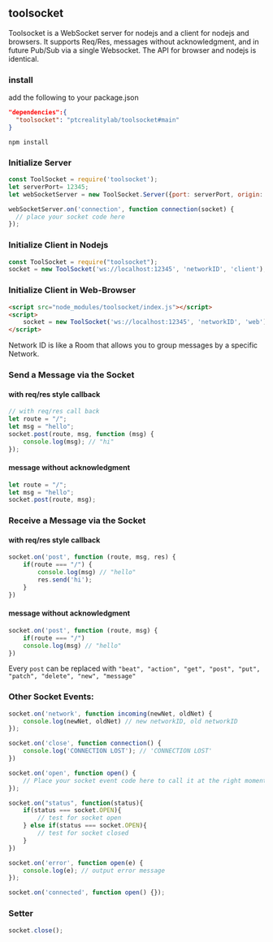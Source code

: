 ## toolsocket
Toolsocket is a WebSocket server for nodejs and a client for nodejs and browsers. It supports Req/Res, messages without acknowledgment, and in future Pub/Sub via a single Websocket.
The API for browser and nodejs is identical.

### install
add the following to your package.json
```json
"dependencies":{
  "toolsocket": "ptcrealitylab/toolsocket#main"
}
  ```
`npm install`

### Initialize Server
```javascript
const ToolSocket = require('toolsocket');
let serverPort= 12345;
let webSocketServer = new ToolSocket.Server({port: serverPort, origin: 'proxy'});

webSocketServer.on('connection', function connection(socket) {
  // place your socket code here
});
```

### Initialize Client in Nodejs

```javascript
const ToolSocket = require("toolsocket");
socket = new ToolSocket('ws://localhost:12345', 'networkID', 'client');
```

### Initialize Client in Web-Browser

```html
<script src="node_modules/toolsocket/index.js"></script>
<script>
    socket = new ToolSocket('ws://localhost:12345', 'networkID', 'web');
</script>
```

Network ID is like a Room that allows you to group messages by a specific Network.

### Send a Message via the Socket
#### with req/res style callback
```javascript
// with req/res call back
let route = "/";
let msg = "hello";
socket.post(route, msg, function (msg) {
    console.log(msg); // "hi"
});
```
#### message without acknowledgment 
```javascript
let route = "/";
let msg = "hello";
socket.post(route, msg);
```

### Receive a Message via the Socket
#### with req/res style callback
```javascript
socket.on('post', function (route, msg, res) {
    if(route === "/") {
        console.log(msg) // "hello"
        res.send('hi');
    }
}) 
``` 
#### message without acknowledgment
```javascript
socket.on('post', function (route, msg) {
    if(route === "/")
    console.log(msg) // "hello"
}) 
``` 

Every ``post`` can be replaced with `"beat", "action", "get", "post", "put", "patch", "delete", "new", "message"`

### Other Socket Events:

```javascript
socket.on('network', function incoming(newNet, oldNet) {
    console.log(newNet, oldNet) // new networkID, old networkID
});

socket.on('close', function connection() {
    console.log('CONNECTION LOST'); // 'CONNECTION LOST'
})

socket.on('open', function open() {
    // Place your socket event code here to call it at the right moment.
});

socket.on("status", function(status){
    if(status === socket.OPEN){
        // test for socket open
    } else if(status === socket.OPEN){
        // test for socket closed
    }
})

socket.on('error', function open(e) {
    console.log(e); // output error message
});

socket.on('connected', function open() {});

```

### Setter 

```javascript
socket.close();
```